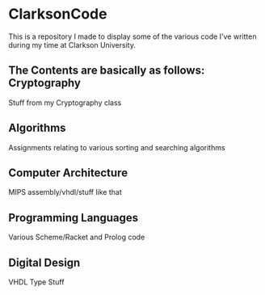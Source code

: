 # ClarksonCode

This is a repository I made to display some of the various code I've written during my time at Clarkson University.

The Contents are basically as follows:
Cryptography
------------
Stuff from my Cryptography class

Algorithms
----------
Assignments relating to various sorting and searching algorithms

Computer Architecture
---------------------
MIPS assembly/vhdl/stuff like that

Programming Languages
---------------------
Various Scheme/Racket and Prolog code

Digital Design
--------------
VHDL Type Stuff